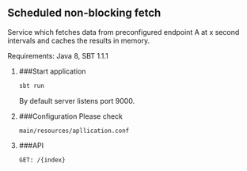 ## Scheduled non-blocking fetch

Service  which fetches data from preconfigured endpoint A at x second 
intervals and caches the results in memory.

Requirements: Java 8, SBT 1.1.1

1. ###Start application

    ```bash
    sbt run
    ```
    
    By default server listens port 9000.   
    
2. ###Configuration
    Please check 
    
    `main/resources/apllication.conf`

3.  ###API

    `GET: /{index}`

